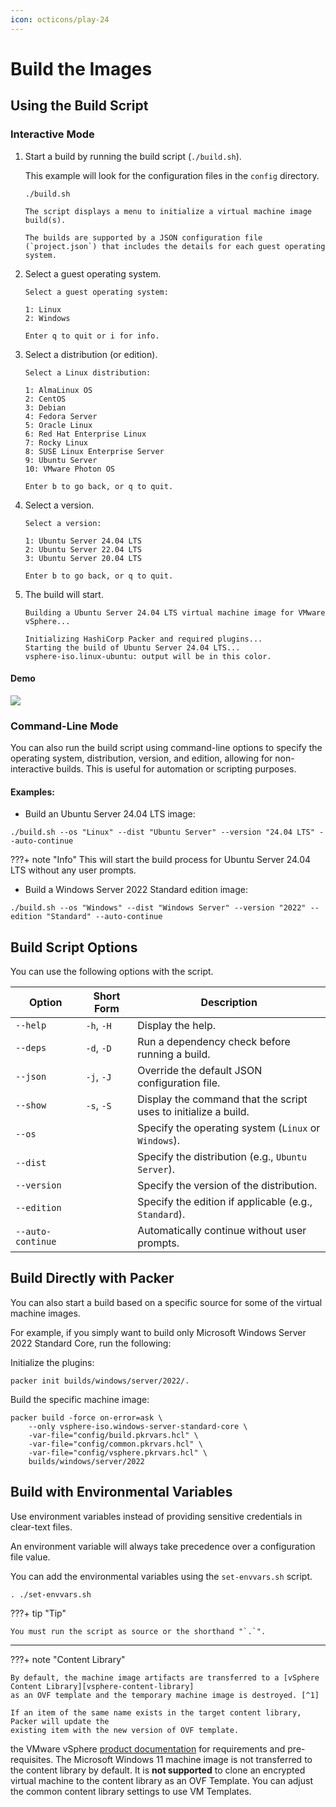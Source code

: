 ```yaml
---
icon: octicons/play-24
---
```


# Build the Images

## Using the Build Script

### Interactive Mode

1. Start a build by running the build script (`./build.sh`).

      This example will look for the configuration files in the `config` directory.

      ```shell
      ./build.sh
      ```

       The script displays a menu to initialize a virtual machine image build(s).

       The builds are supported by a JSON configuration file (`project.json`) that includes the details for each guest operating system.

2. Select a guest operating system.

      ```shell
      Select a guest operating system:

      1: Linux
      2: Windows

      Enter q to quit or i for info.
      ```

3. Select a distribution (or edition).

      ```shell
      Select a Linux distribution:

      1: AlmaLinux OS
      2: CentOS
      3: Debian
      4: Fedora Server
      5: Oracle Linux
      6: Red Hat Enterprise Linux
      7: Rocky Linux
      8: SUSE Linux Enterprise Server
      9: Ubuntu Server
      10: VMware Photon OS

      Enter b to go back, or q to quit.
      ```

4. Select a version.

      ```shell
      Select a version:

      1: Ubuntu Server 24.04 LTS
      2: Ubuntu Server 22.04 LTS
      3: Ubuntu Server 20.04 LTS

      Enter b to go back, or q to quit.
      ```

5. The build will start.

      ```shell
      Building a Ubuntu Server 24.04 LTS virtual machine image for VMware vSphere...

      Initializing HashiCorp Packer and required plugins...
      Starting the build of Ubuntu Server 24.04 LTS...
      vsphere-iso.linux-ubuntu: output will be in this color.
      ```

#### Demo

![](../assets/images/build.gif)


### Command-Line Mode

You can also run the build script using command-line options to specify the operating system, distribution, version, and edition, allowing for non-interactive builds. This is useful for automation or scripting purposes.

#### Examples:

- Build an Ubuntu Server 24.04 LTS image:

```shell
./build.sh --os "Linux" --dist "Ubuntu Server" --version "24.04 LTS" --auto-continue
```

???+ note "Info"
    This will start the build process for Ubuntu Server 24.04 LTS without any user prompts.

- Build a Windows Server 2022 Standard edition image:

```
./build.sh --os "Windows" --dist "Windows Server" --version "2022" --edition "Standard" --auto-continue
```

## Build Script Options

You can use the following options with the script.

| Option            | Short Form     | Description                                                     |
| ----------------- | -------------- | --------------------------------------------------------------- |
| `--help`          | `-h`, `-H`     | Display the help.                                               |
| `--deps`          | `-d`, `-D`     | Run a dependency check before running a build.                  |
| `--json`          | `-j`, `-J`     | Override the default JSON configuration file.                   |
| `--show`          | `-s`, `-S`     | Display the command that the script uses to initialize a build. |
| `--os`            |                | Specify the operating system (`Linux` or `Windows`).            |
| `--dist`          |                | Specify the distribution (e.g., `Ubuntu Server`).               |
| `--version`       |                | Specify the version of the distribution.                        |
| `--edition`       |                | Specify the edition if applicable (e.g., `Standard`).           |
| `--auto-continue` |                | Automatically continue without user prompts.                    |

## Build Directly with Packer

You can also start a build based on a specific source for some of the virtual machine images.

For example, if you simply want to build only Microsoft Windows Server 2022 Standard Core, run the
following:

Initialize the plugins:

```shell
packer init builds/windows/server/2022/.
```

Build the specific machine image:

```shell
packer build -force on-error=ask \
    --only vsphere-iso.windows-server-standard-core \
    -var-file="config/build.pkrvars.hcl" \
    -var-file="config/common.pkrvars.hcl" \
    -var-file="config/vsphere.pkrvars.hcl" \
    builds/windows/server/2022
```

## Build with Environmental Variables

Use environment variables instead of providing sensitive credentials in clear-text files.

An environment variable will always take precedence over a configuration file value.

You can add the environmental variables using the `set-envvars.sh` script.

```shell
. ./set-envvars.sh
```

???+ tip "Tip"

    You must run the script as source or the shorthand "`.`".
---

???+ note "Content Library"

    By default, the machine image artifacts are transferred to a [vSphere Content Library][vsphere-content-library]
    as an OVF template and the temporary machine image is destroyed. [^1]

    If an item of the same name exists in the target content library, Packer will update the
    existing item with the new version of OVF template.

the VMware vSphere [product documentation][vsphere-tpm] for requirements and pre-requisites. The
Microsoft Windows 11 machine image is not transferred to the content library by default. It is **not
supported** to clone an encrypted virtual machine to the content library as an OVF Template. You can
adjust the common content library settings to use VM Templates.

[//]: Links
[vsphere-tpm]: https://docs.vmware.com/en/VMware-vSphere/7.0/com.vmware.vsphere.vm_admin.doc/GUID-4DBF65A4-4BA0-4667-9725-AE9F047DE00A.html
